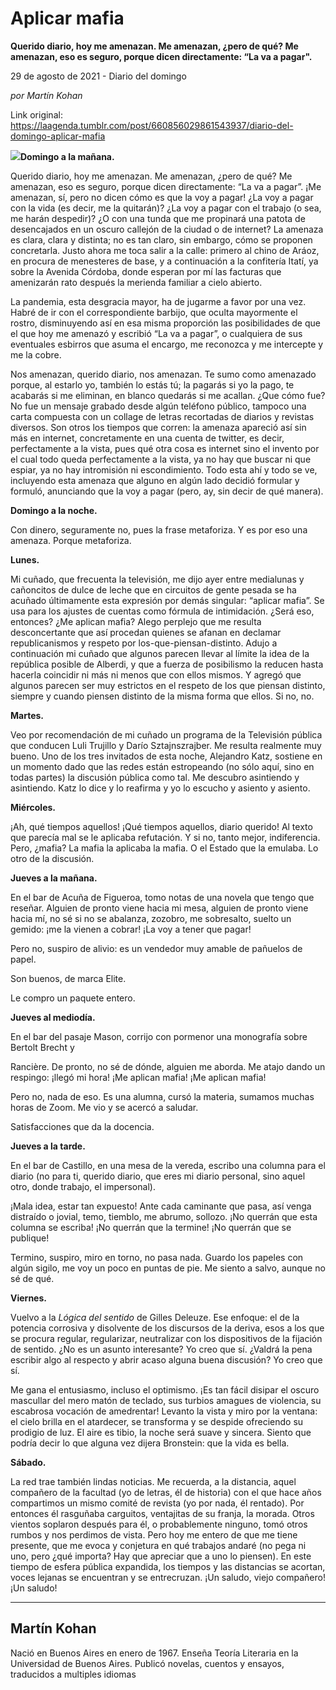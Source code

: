 # Aplicar mafia

**Querido diario, hoy me amenazan. Me amenazan, ¿pero de qué? Me amenazan, eso es seguro, porque dicen directamente: “La va a pagar".**

29 de agosto de 2021 - Diario del domingo

_por Martín Kohan_

Link original: https://laagenda.tumblr.com/post/660856029861543937/diario-del-domingo-aplicar-mafia

![](https://64.media.tumblr.com/dab406cdeb0b33bad0bc7a9dd5dd988a/0bfef71491643aed-ec/s500x750/fdebb02f64edc41efff9c54f74784185b581486d.jpg)**Domingo
a la mañana.**

Querido diario, hoy me amenazan. Me amenazan, ¿pero de qué? Me
amenazan, eso es seguro, porque dicen directamente: “La va a pagar”. ¡Me
amenazan, sí, pero no dicen cómo es que la voy a pagar! ¿La voy a pagar con la
vida (es decir, me la quitarán)? ¿La voy a pagar con el trabajo (o sea, me
harán despedir)? ¿O con una tunda que me propinará una patota de desencajados
en un oscuro callejón de la ciudad o de internet? La amenaza es clara, clara y
distinta; no es tan claro, sin embargo, cómo se proponen concretarla. Justo
ahora me toca salir a la calle: primero al chino de Aráoz, en procura de
menesteres de base, y a continuación a la confitería Itatí, ya sobre la Avenida
Córdoba, donde esperan por mí las facturas que amenizarán rato después la
merienda familiar a cielo abierto.

La pandemia, esta desgracia mayor, ha
de jugarme a favor por una vez. Habré de ir con el correspondiente barbijo, que
oculta mayormente el rostro, disminuyendo así en esa misma proporción las
posibilidades de que el que hoy me amenazó y escribió “La va a pagar”, o
cualquiera de sus eventuales esbirros que asuma el encargo, me reconozca y me
intercepte y me la cobre.

Nos amenazan, querido diario, nos
amenazan. Te sumo como amenazado porque, al estarlo yo, también lo estás tú; la
pagarás si yo la pago, te acabarás si me eliminan, en blanco quedarás si me
acallan. ¿Que cómo fue? No fue un mensaje grabado desde algún teléfono público,
tampoco una carta compuesta con un collage de letras recortadas de diarios y
revistas diversos. Son otros los tiempos que corren: la amenaza apareció así
sin más en internet, concretamente en una cuenta de twitter, es decir,
perfectamente a la vista, pues qué otra cosa es internet sino el invento por el
cual todo queda perfectamente a la vista, ya no hay que buscar ni que espiar,
ya no hay intromisión ni escondimiento. Todo esta ahí y todo se ve, incluyendo
esta amenaza que alguno en algún lado decidió formular y formuló, anunciando
que la voy a pagar (pero, ay, sin decir de qué manera).

**Domingo a la noche.**

Con dinero,
seguramente no, pues la frase metaforiza. Y es por eso una amenaza. Porque
metaforiza.

**Lunes.**

Mi cuñado, que frecuenta la
televisión, me dijo ayer entre medialunas y cañoncitos de dulce de leche que en
circuitos de gente pesada se ha acuñado últimamente esta expresión por demás
singular: “aplicar mafia”. Se usa para los ajustes de cuentas como fórmula de
intimidación. ¿Será eso, entonces? ¿Me aplican mafia? Alego perplejo que me
resulta desconcertante que así procedan quienes se afanan en declamar
republicanismos y respeto por los-que-piensan-distinto. Adujo a continuación mi
cuñado que algunos parecen llevar al límite la idea de la república posible de
Alberdi, y que a fuerza de posibilismo la reducen hasta hacerla coincidir ni
más ni menos que con ellos mismos. Y agregó que algunos parecen ser muy
estrictos en el respeto de los que piensan distinto, siempre y cuando piensen
distinto de la misma forma que ellos. Si no, no.

**Martes.**

Veo por recomendación de mi
cuñado un programa de la Televisión pública que conducen Luli Trujillo y Darío
Sztajnszrajber. Me resulta realmente muy bueno. Uno de los tres invitados de
esta noche, Alejandro Katz, sostiene en un momento dado que las redes están
estropeando (no sólo aquí, sino en todas partes) la discusión pública como tal.
Me descubro asintiendo y asintiendo. Katz lo dice y lo reafirma y yo lo escucho
y asiento y asiento.

**Miércoles.**

¡Ah, qué tiempos aquellos!
¡Qué tiempos aquellos, diario querido! Al texto que parecía mal se le aplicaba
refutación. Y si no, tanto mejor, indiferencia. Pero, ¿mafia? La mafia la
aplicaba la mafia. O el Estado que la emulaba. Lo otro de la discusión.

**Jueves a la mañana.**

En el bar de Acuña
de Figueroa, tomo notas de una novela que tengo que reseñar. Alguien de pronto
viene hacia mi mesa, alguien de pronto viene hacia mí, no sé si no se abalanza,
zozobro, me sobresalto, suelto un gemido: ¡me la vienen a cobrar! ¡La voy a
tener que pagar!

Pero no, suspiro de alivio: es un
vendedor muy amable de pañuelos de papel.

Son buenos, de marca Elite.

Le compro un paquete entero.

**Jueves al mediodía.**

En el bar del
pasaje Mason, corrijo con pormenor una monografía sobre Bertolt Brecht y


Rancière. De pronto, no sé de dónde, alguien me aborda. Me atajo dando un respingo:
¡llegó mi hora! ¡Me aplican mafia! ¡Me aplican mafia!

Pero no, nada de eso. Es una alumna,
cursó la materia, sumamos muchas horas de Zoom. Me vio y se acercó a saludar.

Satisfacciones que da la docencia.

**Jueves a la tarde.**

En el bar de
Castillo, en una mesa de la vereda, escribo una columna para el diario (no para
ti, querido diario, que eres mi diario personal, sino aquel otro, donde
trabajo, el impersonal).

¡Mala idea, estar tan expuesto! Ante
cada caminante que pasa, así venga distraído o jovial, temo, tiemblo, me
abrumo, sollozo. ¡No querrán que esta columna se escriba! ¡No querrán que la
termine! ¡No querrán que se publique!

Termino, suspiro, miro en torno, no
pasa nada. Guardo los papeles con algún sigilo, me voy un poco en puntas de
pie. Me siento a salvo, aunque no sé de qué.

**Viernes.**

Vuelvo a la *Lógica del sentido* de Gilles Deleuze.
Ese enfoque: el de la potencia corrosiva y disolvente de los discursos de la
deriva, esos a los que se procura regular, regularizar, neutralizar con los
dispositivos de la fijación de sentido. ¿No es un asunto interesante? Yo creo
que sí. ¿Valdrá la pena escribir algo al respecto y abrir acaso alguna buena discusión?
Yo creo que sí.

Me gana el entusiasmo, incluso el
optimismo. ¡Es tan fácil disipar el oscuro mascullar del mero matón de teclado,
sus turbios amagues de violencia, su escabrosa vocación de amedrentar! Levanto
la vista y miro por la ventana: el cielo brilla en el atardecer, se transforma
y se despide ofreciendo su prodigio de luz. El aire es tibio, la noche será
suave y sincera. Siento que podría decir lo que alguna vez dijera Bronstein: que
la vida es bella.

**Sábado.**

La red trae también lindas noticias.
Me recuerda, a la distancia, aquel compañero de la facultad (yo de letras, él
de historia) con el que hace años compartimos un mismo comité de revista (yo
por nada, él rentado). Por entonces él rasguñaba carguitos, ventajitas de su
franja, la morada. Otros vientos soplaron después para él, o probablemente
ninguno, tomó otros rumbos y nos perdimos de vista. Pero hoy me entero de que
me tiene presente, que me evoca y conjetura en qué trabajos andaré (no pega ni
uno, pero ¿qué importa? Hay que apreciar que a uno lo piensen). En este tiempo
de esfera pública expandida, los tiempos y las distancias se acortan, voces
lejanas se encuentran y se entrecruzan. ¡Un saludo, viejo compañero! ¡Un
saludo!



---

 Martín Kohan
-------------

 Nació en Buenos Aires en enero de 1967. Enseña Teoría Literaria en la Universidad de Buenos Aires. Publicó novelas, cuentos y ensayos, traducidos a multiples idiomas

